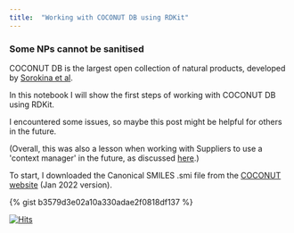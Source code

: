```yaml
---
title:  "Working with COCONUT DB using RDKit"
---
```

###  Some NPs cannot be sanitised

COCONUT DB is the largest open collection of natural products, developed by [Sorokina et al](https://doi.org/10.1186/s13321-020-00478-9).

In this notebook I will show the first steps of working with COCONUT DB using RDKit.

I encountered some issues, so maybe this post might be helpful for others in the future.

(Overall, this was also a lesson when working with Suppliers to use a 'context manager' in the future, as discussed [here](https://www.rdkit.org/docs/GettingStartedInPython.html).)

To start, I downloaded the Canonical SMILES .smi file from the [COCONUT website](https://coconut.naturalproducts.net/download) (Jan 2022 version).


{% gist b3579d3e02a10a330adae2f0818df137  %}



[![Hits](https://hits.seeyoufarm.com/api/count/incr/badge.svg?url=https%3A%2F%2Fadelenel.ai%2Fcoconutrdkit%2F&count_bg=%2379C83D&title_bg=%23555555&icon=&icon_color=%23E7E7E7&title=hits&edge_flat=false)](https://hits.seeyoufarm.com)
